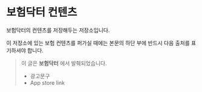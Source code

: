 # 보험닥터 컨텐츠
보험닥터의 컨텐츠를 저장해두는 저장소입니다.

이 저장소에 있는 보험 컨텐츠를 퍼가실 때에는 본문의 하단 부에 반드시 다음 출처를 표기하셔야 합니다.

> 이 글은 **보험닥터** 에서 발췌되었습니다.
>  - 광고문구
>  - App store link